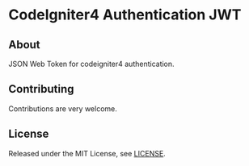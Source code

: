 # CodeIgniter4 Authentication JWT

## About
JSON Web Token for codeigniter4 authentication.

## Contributing
Contributions are very welcome.

## License

Released under the MIT License, see [LICENSE](LICENSE.md).
